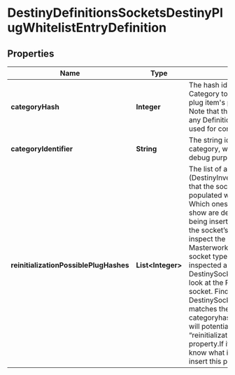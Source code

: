 
# DestinyDefinitionsSocketsDestinyPlugWhitelistEntryDefinition

## Properties
Name | Type | Description | Notes
------------ | ------------- | ------------- | -------------
**categoryHash** | **Integer** | The hash identifier of the Plug Category to compare against the plug item&#39;s plug.plugCategoryHash.  Note that this does NOT relate to any Definition in itself, it is only used for comparison purposes. |  [optional]
**categoryIdentifier** | **String** | The string identifier for the category, which is here mostly for debug purposes. |  [optional]
**reinitializationPossiblePlugHashes** | **List&lt;Integer&gt;** | The list of all plug items (DestinyInventoryItemDefinition) that the socket may randomly be populated with when reinitialized.  Which ones you should actually show are determined by the plug being inserted into the socket, and the socket’s type.  When you inspect the plug that could go into a Masterwork Socket, look up the socket type of the socket being inspected and find the DestinySocketTypeDefinition.  Then, look at the Plugs that can fit in that socket. Find the Whitelist in the DestinySocketTypeDefinition that matches the plug item’s categoryhash.  That whitelist entry will potentially have a new “reinitializationPossiblePlugHashes” property.If it does, that means we know what it will roll if you try to insert this plug into this socket. |  [optional]



